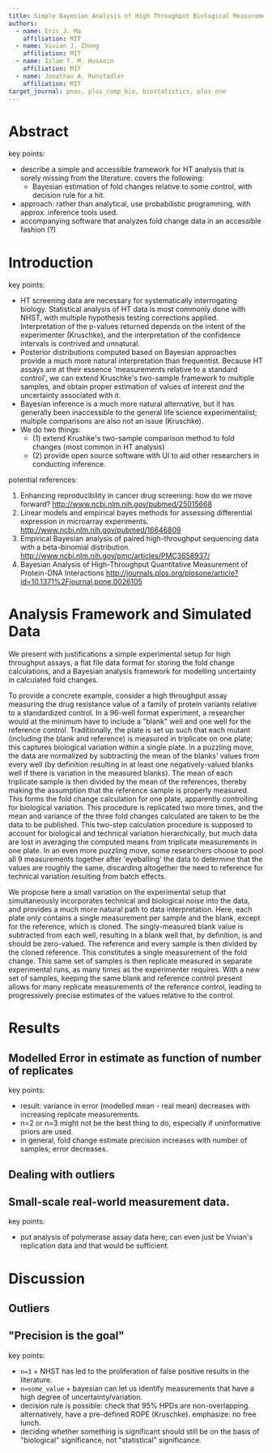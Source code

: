 ```yaml
---
title: Simple Bayesian Analysis of High Throughput Biological Measurement Data
authors:
  - name: Eric J. Ma
    affiliation: MIT
  - name: Vivian J. Zhong
    affiliation: MIT
  - name: Islam T. M. Hussein
    affiliation: MIT
  - name: Jonathan A. Runstadler
    affiliation: MIT
target_journal: pnas, plos_comp_bio, biostatistics, plos_one
---
```


# Abstract

key points:

- describe a simple and accessible framework for HT analysis that is sorely missing from the literature. covers the following:
    - Bayesian estimation of fold changes relative to some control, with decision rule for a hit.
- approach: rather than analytical, use probabilistic programming, with approx. inference tools used.
- accompanying software that analyzes fold change data in an accessible fashion (?)

# Introduction

key points:
- HT screening data are necessary for systematically interrogating biology. Statistical analysis of HT data is most commonly done with NHST, with multiple hypothesis testing corrections applied. Interpretation of the p-values returned depends on the intent of the experimenter (Kruschke), and the interpretation of the confidence intervals is contrived and unnatural.
- Posterior distributions computed based on Bayesian approaches provide a much more natural interpretation than frequentist. Because HT assays are at their essence 'measurements relative to a standard control', we can extend Kruschke's two-sample framework to multiple samples, and obtain proper estimation of values of interest *and* the uncertainty associated with it.
- Bayesian inference is a much more natural alternative, but it has generally been inaccessible to the general life science experimentalist; multiple comparisons are also not an issue (Kruschke).
- We do two things:
    - (1) extend Krushke's two-sample comparison method to fold changes (most common in HT analysis)
    - (2) provide open source software with UI to aid other researchers in conducting inference.

potential references:

1. Enhancing reproducibility in cancer drug screening: how do we move forward? http://www.ncbi.nlm.nih.gov/pubmed/25015668
1. Linear models and empirical bayes methods for assessing differential expression in microarray experiments. http://www.ncbi.nlm.nih.gov/pubmed/16646809
1. Empirical Bayesian analysis of paired high-throughput sequencing data with a beta-binomial distribution. http://www.ncbi.nlm.nih.gov/pmc/articles/PMC3658937/
1. Bayesian Analysis of High-Throughput Quantitative Measurement of Protein-DNA Interactions http://journals.plos.org/plosone/article?id=10.1371%2Fjournal.pone.0026105

# Analysis Framework and Simulated Data

<!-- key points:
- experimental setup: a generic "fold change" experiment. To make things concrete, do systematic measurement of protein phenotypes (akin to Stanford HIV DB data.)
    - batch effects are controlled for by having internal controls and standards
    - randomization in position is ideal, but may be difficult to achieve in practice.
    - single replicates per plate, use replicate plate measurements.
    - need figure
- simple Bayesian hierarchical model (BGM) of final readout
- what needs to be modelled, and what can be ignored? By setting things up such that plates are internally consistent, only need to do single replicates per plate, but do replicate plates on different experimental runs.
- error modelled as 95% HPD in posterior distribution -->

We present with justifications a simple experimental setup for high throughput assays, a flat file data format for storing the fold change calculations, and a Bayesian analysis framework for modelling uncertainty in calculated fold changes.

To provide a concrete example, consider a high throughput assay measuring the drug resistance value of a family of protein variants relative to a standardized control. In a 96-well format experiment, a researcher would at the minimum have to include a "blank" well and one well for the reference control. Traditionally, the plate is set up such that each mutant (including the blank and reference) is measured in triplicate on one plate; this captures biological variation within a single plate. In a puzzling move, the data are normalized by subtracting the mean of the blanks' values from every well (by definition resulting in at least one negatively-valued blanks well if there is variation in the measured blanks). The mean of each triplicate sample is then divided by the mean of the references, thereby making the assumption that the reference sample is properly measured. This forms the fold change calculation for one plate, apparently controlling for biological variation. This procedure is replicated two more times, and the mean and variance of the three fold changes calculated are taken to be the data to be published. This two-step calculation procedure is supposed to account for biological and technical variation hierarchically, but much data are lost in averaging the computed means from triplicate measurements in one plate. In an even more puzzling move, some researchers choose to pool all 9 measurements together after 'eyeballing' the data to determine that the values are roughly the same, discarding altogether the need to reference for technical variation resulting from batch effects.

We propose here a small variation on the experimental setup that simultaneously incorporates technical and biological noise into the data, and provides a much more natural path to data interpretation. Here, each plate only contains a single measurement per sample and the blank, except for the reference, which is cloned. The singly-measured blank value is subtracted from each well, resulting in a blank well that, by definition, is and should be zero-valued. The reference and every sample is then divided by the cloned reference. This constitutes a single measurement of the fold change. This same set of samples is then replicate measured in separate experimental runs, as many times as the experimenter requires. With a new set of samples, keeping the same blank and reference control present allows for many replicate measurements of the reference control, leading to progressively precise estimates of the values relative to the control.

# Results

## Modelled Error in estimate as function of number of replicates

key points:
- result: variance in error (modelled mean - real mean) decreases with increasing replicate measurements.
- n=2 or n=3 might not be the best thing to do, especially if uninformative priors are used.
- in general, fold change estimate precision increases with number of samples; error decreases.

## Dealing with outliers


## Small-scale real-world measurement data.

key points:
- put analysis of polymerase assay data here; can even just be Vivian's replication data and that would be sufficient.

# Discussion

## Outliers

## "Precision is the goal"

key points:
- `n=3` + NHST has led to the proliferation of false positive results in the literature.
- `n=some_value` + bayesian can let us identify measurements that have a high degree of uncertainty/variation.
- decision rule is possible: check that 95% HPDs are non-overlapping. alternatively, have a pre-defined ROPE (Kruschke). emphasize: no free lunch.
- deciding whether something is significant should still be on the basis of "biological" significance, not "statistical" significance.
